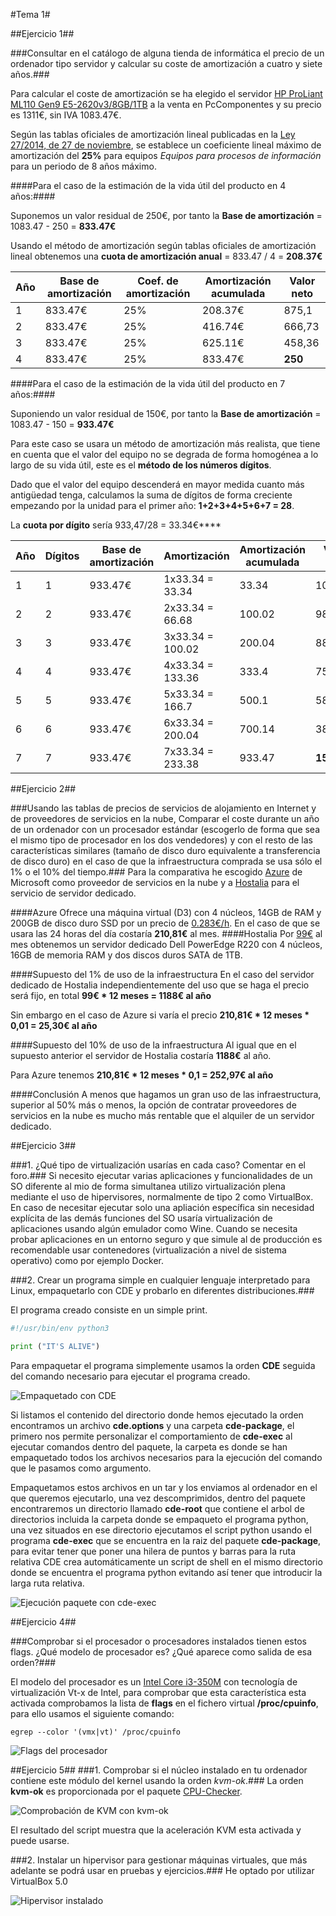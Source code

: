 #Tema 1#

##Ejercicio 1##

###Consultar en el catálogo de alguna tienda de informática el precio de un ordenador tipo servidor y calcular su coste de amortización a cuatro y siete años.###

Para calcular el coste de amortización se ha elegido el servidor [HP ProLiant ML110 Gen9 E5-2620v3/8GB/1TB](http://www.pccomponentes.com/hp_proliant_ml110_gen9_e5_2620v3_8gb_1tb.html) a la venta en PcComponentes y su precio es 1311€, sin IVA 1083.47€.

Según las tablas oficiales de amortización lineal publicadas en la [Ley 27/2014, de 27 de noviembre](http://www.boe.es/buscar/act.php?id=BOE-A-2014-12328&tn=1&p=20150922&vd=#a12), se establece un coeficiente lineal máximo de amortización del **25%** para equipos *Equipos para procesos de información* para un periodo de 8 años máximo.

####Para el caso de la estimación de la vida útil del producto en 4 años:####

Suponemos un valor residual de 250€, por tanto la **Base de amortización** = 1083.47 - 250 = **833.47€**

Usando el método de amortización según tablas oficiales de amortización lineal obtenemos una **cuota de amortización anual** = 833.47 / 4 = **208.37€**


|Año|Base de amortización|Coef. de amortización|Amortización acumulada|Valor neto|
|---|--------------------|---------------------|----------------------|----------|
|1  |833.47€             |25%                  |208.37€               |875,1     |
|2  |833.47€             |25%                  |416.74€               |666,73    |
|3  |833.47€             |25%                  |625.11€               |458,36    |
|4  |833.47€             |25%                  |833.47€               |**250**   | **= Valor residual**|


####Para el caso de la estimación de la vida útil del producto en 7 años:####

Suponiendo un valor residual de 150€, por tanto la **Base de amortización** = 1083.47 - 150 = **933.47€**

Para este caso se usara un método de amortización más realista, que tiene en cuenta que el valor del equipo no se degrada de forma homogénea a lo largo de su vida útil, este es el **método de los números dígitos**.

Dado que el valor del equipo descenderá en mayor medida cuanto más antigüedad tenga, calculamos la suma de dígitos de forma creciente empezando por la unidad para el primer año: **1+2+3+4+5+6+7 = 28**.

La **cuota por dígito** sería 933,47/28 = 33.34€****

|Año|Dígitos|Base de amortización|Amortización         |Amortización acumulada|Valor neto|
|---|-------|--------------------|---------------------|----------------------|----------|
|1  |1      |933.47€             |1x33.34 = 33.34      |33.34                 |1050.13   |
|2  |2      |933.47€             |2x33.34 = 66.68      |100.02                |983.45    |
|3  |3      |933.47€             |3x33.34 = 100.02     |200.04                |883.43    |
|4  |4      |933.47€             |4x33.34 = 133.36     |333.4                 |750.07    |
|5  |5      |933.47€             |5x33.34 = 166.7      |500.1                 |583.37    |
|6  |6      |933.47€             |6x33.34 = 200.04     |700.14                |383.33    |
|7  |7      |933.47€             |7x33.34 = 233.38     |933.47                |**150**   | **= Valor residual**|

##Ejercicio 2##

###Usando las tablas de precios de servicios de alojamiento en Internet y de proveedores de servicios en la nube, Comparar el coste durante un año de un ordenador con un procesador estándar (escogerlo de forma que sea el mismo tipo de procesador en los dos vendedores) y con el resto de las características similares (tamaño de disco duro equivalente a transferencia de disco duro) en el caso de que la infraestructura comprada se usa sólo el 1% o el 10% del tiempo.###
Para la comparativa he escogido [Azure](www.azure.microsoft.com) de Microsoft como proveedor de servicios en la nube y a [Hostalia](http://www.hostalia.com/) para el servicio de servidor dedicado.

####Azure
Ofrece una máquina virtual (D3) con 4 núcleos, 14GB de RAM y 200GB de disco duro SSD por un precio de [0.283€/h](https://azure.microsoft.com/es-es/pricing/calculator/). En el caso de que se usara las 24 horas del día costaría **210,81€** al mes.
####Hostalia
Por [99€](http://www.hostalia.com/dedicados/) al mes obtenemos un servidor dedicado Dell PowerEdge R220 con 4 núcleos, 16GB de memoria RAM y dos discos duros SATA de 1TB.

####Supuesto del 1% de uso de la infraestructura
En el caso del servidor dedicado de Hostalia independientemente del uso que se haga el precio será fijo, en total **99€ \* 12 meses = 1188€ al año**

Sin embargo en el caso de Azure si varía el precio **210,81€ \* 12 meses \* 0,01 = 25,30€ al año**

####Supuesto del 10% de uso de la infraestructura
Al igual que en el supuesto anterior el servidor de Hostalia costaría **1188€** al año.

Para Azure tenemos **210,81€ \* 12 meses \* 0,1 = 252,97€ al año**

####Conclusión
A menos que hagamos un gran uso de las infraestructura, superior al 50% más o menos, la opción de contratar proveedores de servicios en la nube es mucho más rentable que el alquiler de un servidor dedicado.

##Ejercicio 3##

###1. ¿Qué tipo de virtualización usarías en cada caso? Comentar en el foro.###
Si necesito ejecutar varias aplicaciones y funcionalidades de un SO diferente al mio de forma simultanea utilizo virtualización plena mediante el uso de hipervisores, normalmente de tipo 2 como VirtualBox.
En caso de necesitar ejecutar solo una apliación específica sin necesidad explícita de las demás funciones del SO usaría virtualización de aplicaciones usando algún emulador como Wine.
Cuando se necesita probar aplicaciones en un entorno seguro y que simule al de producción es recomendable usar contenedores (virtualización a nivel de sistema operativo) como por ejemplo Docker.

###2. Crear un programa simple en cualquier lenguaje interpretado para Linux, empaquetarlo con CDE y probarlo en diferentes distribuciones.###

El programa creado consiste en un simple print.
```python
#!/usr/bin/env python3

print ("IT'S ALIVE")

```

Para empaquetar el programa simplemente usamos la orden **CDE** seguida del comando necesario para ejecutar el programa creado.

![Empaquetado con CDE](https://www.dropbox.com/s/t8yh4aopfsxorqh/Tema1_Ejercicio3_2.png?dl=1 "Empaquetado con CDE")

Si listamos el contenido del directorio donde hemos ejecutado la orden encontramos un archivo **cde.options** y una carpeta **cde-package**, el primero nos permite personalizar el comportamiento de **cde-exec** al ejecutar comandos dentro del paquete, la carpeta es donde se han empaquetado todos los archivos necesarios para la ejecución del comando que le pasamos como argumento.

Empaquetamos estos archivos en un tar y los enviamos al ordenador en el que queremos ejecutarlo, una vez descomprimidos, dentro del paquete encontraremos un directorio llamado **cde-root** que contiene el arbol de directorios incluida la carpeta donde se empaqueto el programa python, una vez situados en ese directorio ejecutamos el script python usando el programa **cde-exec** que se encuentra en la raiz del paquete **cde-package**, para evitar tener que poner una hilera de puntos y barras para la ruta relativa CDE crea automáticamente un script de shell en el mismo directorio donde se encuentra el programa python evitando así tener que introducir la larga ruta relativa.

![Ejecución paquete con cde-exec](https://www.dropbox.com/s/68ovx2hbttkl1u7/Tema1_Ejercicio3_2_1.png?dl=1 "Ejecución paquete con cde-exec")


##Ejercicio 4##

###Comprobar si el procesador o procesadores instalados tienen estos flags. ¿Qué modelo de procesador es? ¿Qué aparece como salida de esa orden?###

El modelo del procesador es un [Intel Core i3-350M](http://ark.intel.com/es-es/products/43529/Intel-Core-i3-350M-Processor-3M-Cache-2_26-GHz) con tecnología de virtualización Vt-x de Intel, para comprobar que esta característica esta activada comprobamos la lista de **flags** en el fichero virtual **/proc/cpuinfo**, para ello usamos el siguiente comando:

    egrep --color '(vmx|vt)' /proc/cpuinfo

![Flags del procesador](https://www.dropbox.com/s/vpuq2t37leewg3v/Tema1_Ejercicio4.png?dl=1 "Flags del procesador")


##Ejercicio 5##
###1. Comprobar si el núcleo instalado en tu ordenador contiene este módulo del kernel usando la orden *kvm-ok*.###
La orden **kvm-ok** es proporcionada por el paquete [CPU-Checker](https://launchpad.net/cpu-checker).

![Comprobación de KVM con kvm-ok](https://www.dropbox.com/s/iysdrcvwmmjjxtw/Tema1_Ejercicio5_1.png?dl=1 "Comprobación de KVM con kvm-ok")

El resultado del script muestra que la aceleración KVM esta activada y puede usarse.

###2. Instalar un hipervisor para gestionar máquinas virtuales, que más adelante se podrá usar en pruebas y ejercicios.###
He optado por utilizar VirtualBox 5.0

![Hipervisor instalado](https://www.dropbox.com/s/fd8tytkmna10u7g/Tema1_Ejercicio5_2.png?dl=1 "Hipervisor instalado")
